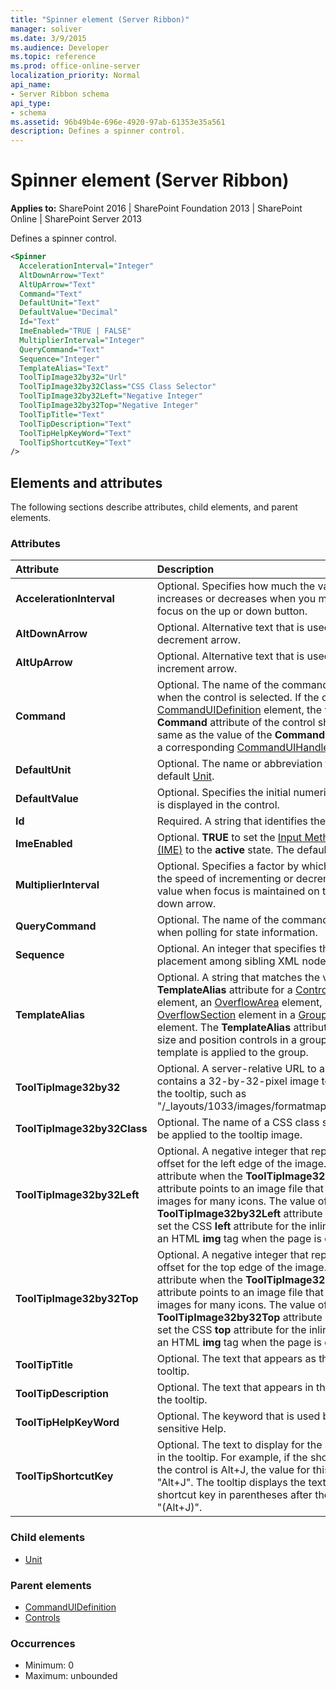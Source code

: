 ```yaml
---
title: "Spinner element (Server Ribbon)"
manager: soliver
ms.date: 3/9/2015
ms.audience: Developer
ms.topic: reference
ms.prod: office-online-server
localization_priority: Normal
api_name:
- Server Ribbon schema
api_type:
- schema
ms.assetid: 96b49b4e-696e-4920-97ab-61353e35a561
description: Defines a spinner control.
---
```


# Spinner element (Server Ribbon)

**Applies to:** SharePoint 2016 | SharePoint Foundation 2013 | SharePoint Online | SharePoint Server 2013
  
Defines a spinner control.
  
```XML
<Spinner
  AccelerationInterval="Integer"
  AltDownArrow="Text"
  AltUpArrow="Text"
  Command="Text"
  DefaultUnit="Text"
  DefaultValue="Decimal"
  Id="Text"
  ImeEnabled="TRUE | FALSE"
  MultiplierInterval="Integer"
  QueryCommand="Text"
  Sequence="Integer"
  TemplateAlias="Text"
  ToolTipImage32by32="Url"
  ToolTipImage32by32Class="CSS Class Selector"
  ToolTipImage32by32Left="Negative Integer"
  ToolTipImage32by32Top="Negative Integer"
  ToolTipTitle="Text"
  ToolTipDescription="Text"
  ToolTipHelpKeyWord="Text"
  ToolTipShortcutKey="Text"
/>
```

## Elements and attributes

The following sections describe attributes, child elements, and parent elements.

### Attributes

|**Attribute**|**Description**|
|:-----|:-----|
|**AccelerationInterval** <br/> |Optional. Specifies how much the value increases or decreases when you maintain focus on the up or down button.  <br/> |
|**AltDownArrow** <br/> |Optional. Alternative text that is used for the decrement arrow.  <br/> |
|**AltUpArrow** <br/> |Optional. Alternative text that is used for the increment arrow.  <br/> |
|**Command** <br/> |Optional. The name of the command to execute when the control is selected. If the control is in a [CommandUIDefinition](commanduidefinition-element.md) element, the value of the **Command** attribute of the control should be the same as the value of the **Command** attribute of a corresponding [CommandUIHandler](commanduihandler-element.md) element.  <br/> |
|**DefaultUnit** <br/> |Optional. The name or abbreviation for the default [Unit](unit-element-spinner.md).  <br/> |
|**DefaultValue** <br/> |Optional. Specifies the initial numeric value that is displayed in the control.  <br/> |
|**Id** <br/> |Required. A string that identifies the control.  <br/> |
|**ImeEnabled** <br/> |Optional. **TRUE** to set the [Input Method Editor (IME)](https://docs.microsoft.com/windows/desktop/dxtecharts/installing-and-using-input-method-editors) to the **active** state. The default is **FALSE**.  <br/> |
|**MultiplierInterval** <br/> |Optional. Specifies a factor by which to increase the speed of incrementing or decrementing the value when focus is maintained on the up or down arrow.  <br/> |
|**QueryCommand** <br/> |Optional. The name of the command to execute when polling for state information.  <br/> |
|**Sequence** <br/> |Optional. An integer that specifies the order of placement among sibling XML nodes.  <br/> |
|**TemplateAlias** <br/> |Optional. A string that matches the value of the **TemplateAlias** attribute for a [ControlRef](controlref-element.md) element, an [OverflowArea](overflowarea-element.md) element, or an [OverflowSection](overflowsection-element.md) element in a [GroupTemplate](grouptemplate-element.md) element. The **TemplateAlias** attribute is used to size and position controls in a group when a template is applied to the group.  <br/> |
|**ToolTipImage32by32** <br/> |Optional. A server-relative URL to a file that contains a 32-by-32-pixel image to be used in the tooltip, such as "/_layouts/1033/images/formatmap32x32.png".  <br/> |
|**ToolTipImage32by32Class** <br/> |Optional. The name of a CSS class selector to be applied to the tooltip image.  <br/> |
|**ToolTipImage32by32Left** <br/> |Optional. A negative integer that represents an offset for the left edge of the image. Use this attribute when the **ToolTipImage32by32** attribute points to an image file that contains the images for many icons. The value of the **ToolTipImage32by32Left** attribute is used to set the CSS **left** attribute for the inline style of an HTML **img** tag when the page is created.  <br/> |
|**ToolTipImage32by32Top** <br/> |Optional. A negative integer that represents an offset for the top edge of the image. Use this attribute when the **ToolTipImage32by32** attribute points to an image file that contains the images for many icons. The value of the **ToolTipImage32by32Top** attribute is used to set the CSS **top** attribute for the inline style of an HTML **img** tag when the page is created.  <br/> |
|**ToolTipTitle** <br/> |Optional. The text that appears as the title of the tooltip.  <br/> |
|**ToolTipDescription** <br/> |Optional. The text that appears in the body of the tooltip.  <br/> |
|**ToolTipHelpKeyWord** <br/> |Optional. The keyword that is used by context-sensitive Help.  <br/> |
|**ToolTipShortcutKey** <br/> |Optional. The text to display for the shortcut key in the tooltip. For example, if the shortcut key for the control is Alt+J, the value for this attribute is "Alt+J". The tooltip displays the text for the shortcut key in parentheses after the tooltip title: "(Alt+J)".  <br/> |
   
### Child elements

- [Unit](unit-element-spinner.md)
   
### Parent elements

- [CommandUIDefinition](commanduidefinition-element.md) 
- [Controls](controls-element-group.md) 
   
### Occurrences

- Minimum: 0
- Maximum: unbounded 
   

